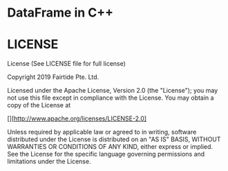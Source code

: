 # DataFrame in C++

# LICENSE

License (See LICENSE file for full license)

Copyright 2019 Fairtide Pte. Ltd.

Licensed under the Apache License, Version 2.0 (the "License"); you may not use
this file except in compliance with the License. You may obtain a copy of the
License at

[][http://www.apache.org/licenses/LICENSE-2.0]

Unless required by applicable law or agreed to in writing, software distributed
under the License is distributed on an "AS IS" BASIS, WITHOUT WARRANTIES OR
CONDITIONS OF ANY KIND, either express or implied. See the License for the
specific language governing permissions and limitations under the License.
